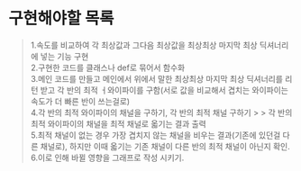 # 구현해야할 목록

>1.속도를 비교하여 각 최상값과 그다음 최상값을 최상최상 마지막 최상 딕셔너리에 넣는 기능 구현 </br>
>2.구현한 코드를 클래스나  def로 묶어서 함수화 </br>
>3.메인 코드를 만들고 메인에서 위에서 말한 최상최상 마지막 최상 딕셔너리를 리턴 받고 각 반의 최적 ㅓ와이파이를 구함(서로 값을 비교해서 겹치는 와이파이는 속도가 더 빠른 반이 쓰는걸로)</br>
>4.각 반의 최적 와이파이의 채널을 구하기, 각 반의 최적 채널 구하기 > > 각 반의 최적 와이파이의 채널을 최적 채널로 옯기는 결과 출력</br>
>5.최적 채널이 없는 경우 가장 겹치지 않는 채널을 비우는 결과(기존에 있던걸 다른 채널로), 하지만 이때 옯기는 기존 채널이 다른 반의 최적 채널이 아닌지 확인.</br>
>6.이로 인해 바뀔 영향을 그래프로 작성 시키기.